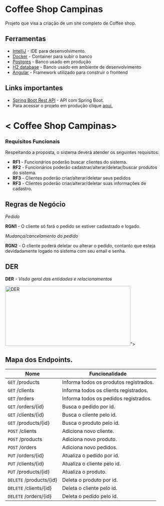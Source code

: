 # Coffee Shop Campinas

Projeto que visa a criação de um site completo  de Coffee shop.

## Ferramentas
* [IntelliJ](https://www.jetbrains.com/idea/) - IDE para desenvolvimento.
* [Docker](https://www.docker.com/) - Container para subir o banco
* [Postgres](https://www.postgresql.org/) - Banco usado em produção
* [H2 database](https://www.h2database.com/html/main.html) - Banco usado em ambiente de desenvolvimento
* [Angular](https://angular.dev/) - Framework utilizado para construir o frontend

## Links importantes
* [Spring Boot Rest API](https://medium.com/better-programming/building-a-spring-boot-rest-api-a-php-developers-view-part-i-6add2e794646) -  API com Spring Boot.
* Para acessar o projeto em produção clique [aqui.]()
# < Coffee Shop Campinas>


### Requisitos Funcionais
Respeitando a proposta, o sistema deverá atender os seguintes requisitos:

* **RF1** - Funcionários poderão buscar clientes do sistema.
* **RF2** - Funcionários poderão cadastrar/alterar/deletar/buscar produtos do sistema.
* **RF3** - Clientes poderão criar/alterar/deletar seus pedidos
* **RF3** - Clientes poderão criar/alterar/deletar suas informações de cadastro.

## Regras de Negócio

_Pedido_

**RGN1** -  O cliente só fará o pedido se estiver cadastrado e logado.

_Mudança/cancelamento do pedido_

**RGN2** - O cliente poderá deletar ou alterar o pedido, contanto que esteja devidadamente logado no sistema com seu email e senha.


## DER

**DER** - *Visão geral das entidades e relacionamentos*



<a data-flickr-embed="true" href="https://www.flickr.com/photos/200770519@N03/53757582498/in/dateposted-public/" title="DER"><img src="https://live.staticflickr.com/65535/53757582498_27ab7091f4_w.jpg" width="400" height="191" alt="DER"/></a><script async src="//embedr.flickr.com/assets/client-code.js" charset="utf-8"></script>">


## Mapa dos Endpoints.


| Nome                        | Funcionalidade                         |
|-----------------------------|----------------------------------------|
| ```GET``` /products         | Informa todos os produtos registrados. |
| ```GET``` /clients          | Informa todos os clients registrados.  |
| ```GET``` /orders           | Informa todos os pedidos registrados.  |
| ```GET``` /orders/{id}      | Busca o pedido por id.                 |
| ```GET``` /clients/{id}     | Busca o cliente pelo id.               |
| ```GET``` /products/{id}    | Busca o produto pelo id.               |
| ```POST``` /clients         | Adiciona novo  cliente.                |
| ```POST``` /products        | Adiciona novo produto.                 |
| ```POST``` /orders          | Adiciona novo pedidos.                 |
| ```PUT``` /orders/{id}      | Atualiza o pedido por id.              |
| ```PUT``` /clients/{id}     | Atualiza o cliente pelo id.            |
| ```PUT``` /products/{id}    | Atualiza o produto.                    |
| ```DELETE``` /products/{id} | Deleta o produto por id.               |
| ```DELETE``` /clients/{id}  | Deleta o cliente pelo id.              |
| ```DELETE``` /orders/{id}   | Deleta o pedido pelo id.               |


